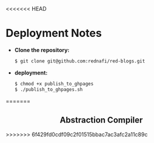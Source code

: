 <<<<<<< HEAD
# Deployment Notes

* **Clone the repository:**
    ```bash
    $ git clone git@github.com:rednafi/red-blogs.git
    ```
* **deployment:**
    ```bash
    $ chmod +x publish_to_ghpages
    $ ./publish_to_ghpages.sh
    ```
=======
<div align='center'>
<h2>Abstraction Compiler</h2>
</div>
>>>>>>> 6f429fd0cdf09c2f01515bbac7ac3afc2a11c89c
